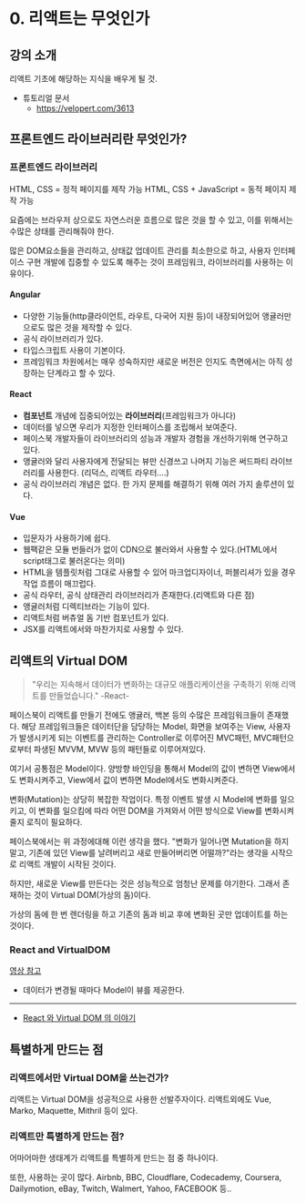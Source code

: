 # 0. 리액트는 무엇인가
## 강의 소개
리액트 기초에 해당하는 지식을 배우게 될 것.

- 튜토리얼 문서
	- https://velopert.com/3613

## 프론트엔드 라이브러리란 무엇인가?
### 프론트엔드 라이브러리
HTML, CSS = 정적 페이지를 제작 가능
HTML, CSS + JavaScript = 동적 페이지 제작 가능

요즘에는 브라우저 상으로도 자연스러운 흐름으로 많은 것을 할 수 있고, 이를 위해서는 수많은 상태를 관리해줘야 한다.

많은 DOM요소들을 관리하고, 상태값 업데이트 관리를 최소한으로 하고, 사용자 인터페이스 구현 개발에 집중할 수 있도록 해주는 것이 프레임워크, 라이브러리를 사용하는 이유이다.

#### Angular
- 다양한 기능들(http클라이언트, 라우트, 다국어 지원 등)이 내장되어있어 앵귤러만으로도 많은 것을 제작할 수 있다. 
- 공식 라이브러리가 있다.
- 타입스크립트 사용이 기본이다.
- 프레임워크 차원에서는 매우 성숙하지만 새로운 버전은 인지도 측면에서는 아직 성장하는 단계라고 할 수 있다.

#### React
- **컴포넌트** 개념에 집중되어있는 **라이브러리**(프레임워크가 아니다)
- 데이터를 넣으면 우리가 지정한 인터페이스를 조립해서 보여준다.
- 페이스북 개발자들이 라이브러리의 성능과 개발자 경험을 개선하기위해 연구하고 있다. 
- 앵귤러와 달리 사용자에게 전달되는 뷰만 신경쓰고 나머지 기능은 써드파티 라이브러리를 사용한다. (리덕스, 리액트 라우터....)
- 공식 라이브러리 개념은 없다. 한 가지 문제를 해결하기 위해 여러 가지 솔루션이 있다.

#### Vue
- 입문자가 사용하기에 쉽다.
- 웹팩같은 모듈 번들러가 없이 CDN으로 불러와서 사용할 수 있다.(HTML에서 script태그로 불러온다는 의미)
- HTML을 템플릿처럼 그대로 사용할 수 있어 마크업디자이너, 퍼블리셔가 있을 경우 작업 흐름이 매끄럽다.
- 공식 라우터, 공식 상태관리 라이브러리가 존재한다.(리액트와 다른 점)
- 앵귤러처럼 디렉티브라는 기능이 있다.
- 리액트처럼 버츄얼 돔 기반 컴포넌트가 있다.
- JSX를 리액트에서와 마찬가지로 사용할 수 있다.

## 리액트의 Virtual DOM
> "우리는 지속해서 데이터가 변화하는 대규모 애플리케이션을 구축하기 위해 리액트를 만들었습니다." -React-

페이스북이 리액트를 만들기 전에도 앵귤러, 백본 등의 수많은 프레임워크들이 존재했다.
 해당 프레임워크들은 데이터단을 담당하는 Model, 화면을 보여주는 View, 사용자가 발생시키게 되는 이벤트를 관리하는 Controller로 이루어진 MVC패턴, MVC패턴으로부터 파생된 MVVM, MVW 등의 패턴들로 이루어져있다.

여기서 공통점은 Model이다. 양방향 바인딩을 통해서 Model의 값이 변하면 View에서도 변화시켜주고, View에서 값이 변하면 Model에서도 변화시켜준다. 

변화(Mutation)는 상당히 복잡한 작업이다. 특정 이벤트 발생 시 Model에 변화를 일으키고, 이 변화를 일으킴에 따라 어떤 DOM을 가져와서 어떤 방식으로 View를 변화시켜줄지 로직이 필요하다. 

페이스북에서는 위 과정에대해 이런 생각을 했다. "변화가 일어나면 Mutation을 하지 말고, 기존에 있던 View를 날려버리고 새로 만들어버리면 어떨까?"라는 생각을 시작으로 리액트 개발이 시작된 것이다.

하지만, 새로운 View를 만든다는 것은 성능적으로 엄청난 문제를 야기한다. 그래서 존재하는 것이 Virtual DOM(가상의 돔)이다. 

가상의 돔에 한 번 렌더링을 하고 기존의 돔과 비교 후에 변화된 곳만 업데이트를 하는 것이다.

### React and VirtualDOM
[영상 참고](https://www.youtube.com/watch?v=BYbgopx44vo)
- 데이터가 변경될 때마다 Model이 뷰를 제공한다. 

***
- [React 와 Virtual DOM 의 이야기](https://youtu.be/muc2ZF0QIO4)


## 특별하게 만드는 점
### 리액트에서만 Virtual DOM을 쓰는건가?
리액트는 Virtual DOM을 성공적으로 사용한 선발주자이다. 리액트외에도 Vue, Marko, Maquette, Mithril 등이 있다.

### 리액트만  특별하게 만드는 점?
어마어마한 생태계가 리액트를 특별하게 만드는 점 중 하나이다.

또한, 사용하는 곳이 많다. Airbnb, BBC, Cloudflare, Codecademy, Coursera, Dailymotion, eBay, Twitch, Walmert, Yahoo, FACEBOOK 등..
